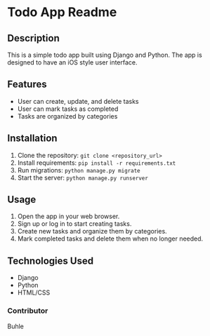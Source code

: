 # Todo App Readme

## Description
This is a simple todo app built using Django and Python. The app is designed to have an iOS style user interface.

## Features
- User can create, update, and delete tasks
- User can mark tasks as completed
- Tasks are organized by categories

## Installation
1. Clone the repository: `git clone <repository_url>`
2. Install requirements: `pip install -r requirements.txt`
3. Run migrations: `python manage.py migrate`
4. Start the server: `python manage.py runserver`

## Usage
1. Open the app in your web browser.
2. Sign up or log in to start creating tasks.
3. Create new tasks and organize them by categories.
4. Mark completed tasks and delete them when no longer needed.

## Technologies Used 
- Django 
- Python 
- HTML/CSS 

### Contributor 
Buhle 
